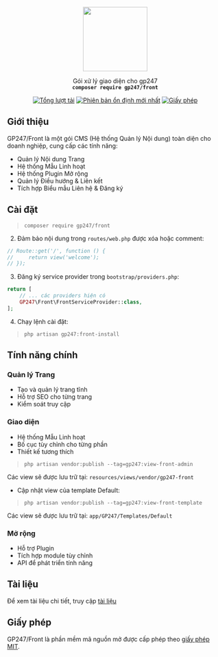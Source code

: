 <p align="center">
    <img src="https://static.gp247.net/logo/logo.png" width="150">
</p>
<p align="center">Gói xử lý giao diện cho gp247<br>
    <code><b>composer require gp247/front</b></code></p>

<p align="center">
<a href="https://packagist.org/packages/gp247/front"><img src="https://poser.pugx.org/gp247/front/d/total.svg" alt="Tổng lượt tải"></a>
<a href="https://packagist.org/packages/gp247/front"><img src="https://poser.pugx.org/gp247/front/v/stable.svg" alt="Phiên bản ổn định mới nhất"></a>
<a href="https://packagist.org/packages/gp247/front"><img src="https://poser.pugx.org/gp247/front/license.svg" alt="Giấy phép"></a>
</p>

## Giới thiệu

GP247/Front là một gói CMS (Hệ thống Quản lý Nội dung) toàn diện cho doanh nghiệp, cung cấp các tính năng:

- Quản lý Nội dung Trang
- Hệ thống Mẫu Linh hoạt
- Hệ thống Plugin Mở rộng
- Quản lý Điều hướng & Liên kết
- Tích hợp Biểu mẫu Liên hệ & Đăng ký

## Cài đặt


>`composer require gp247/front`

2. Đảm bảo nội dung trong `routes/web.php` được xóa hoặc comment:
```php
// Route::get('/', function () {
//     return view('welcome');
// });
```

3. Đăng ký service provider trong `bootstrap/providers.php`:
```php
return [
    // ... các providers hiện có
    GP247\Front\FrontServiceProvider::class,
];
```

4. Chạy lệnh cài đặt:
>`php artisan gp247:front-install`

## Tính năng chính

### Quản lý Trang
- Tạo và quản lý trang tĩnh
- Hỗ trợ SEO cho từng trang
- Kiểm soát truy cập

### Giao diện
- Hệ thống Mẫu Linh hoạt
- Bố cục tùy chỉnh cho từng phần
- Thiết kế tương thích

>`php artisan vendor:publish --tag=gp247:view-front-admin`

  Các view sẽ được lưu trữ tại: `resources/views/vendor/gp247-front`
- Cập nhật view của template Default:

>`php artisan vendor:publish --tag=gp247:view-front-template`

  Các view sẽ được lưu trữ tại: `app/GP247/Templates/Default`

### Mở rộng
- Hỗ trợ Plugin
- Tích hợp module tùy chỉnh
- API để phát triển tính năng

## Tài liệu
Để xem tài liệu chi tiết, truy cập [tài liệu](https://gp247.net/vi/docs)

## Giấy phép
GP247/Front là phần mềm mã nguồn mở được cấp phép theo [giấy phép MIT](https://opensource.org/licenses/MIT). 